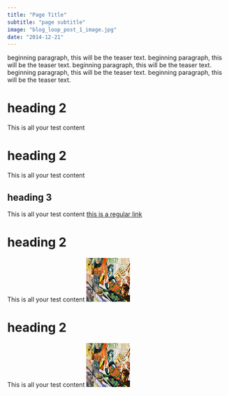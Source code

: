 ```yaml
---
title: "Page Title"
subtitle: "page subtitle"
image: "blog_loop_post_1_image.jpg"     
date: "2014-12-21"
---
```

beginning paragraph, this will be the teaser text. beginning paragraph, this will be the teaser text. beginning paragraph, this will be the teaser text. beginning paragraph, this will be the teaser text. beginning paragraph, this will be the teaser text. 
# heading 2
This is all your test content
# heading 2
This is all your test content
## heading 3
This is all your test content [this is a regular link](https://github.com/)
# heading 2
This is all your test content ![imagealt](/images/insta-01.jpg)
# heading 2
This is all your test content [![imagealt](/images/insta-01.jpg)](https://github.com)